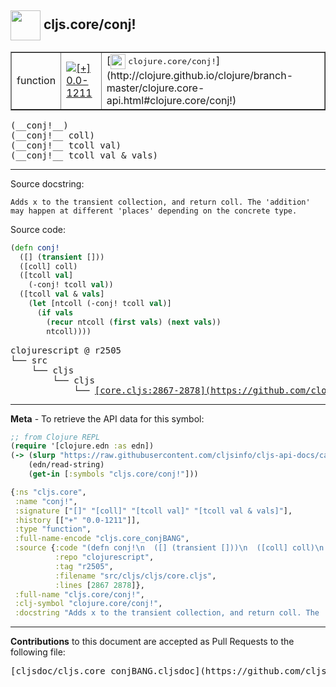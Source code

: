 ## <img width="48px" valign="middle" src="http://i.imgur.com/Hi20huC.png"> cljs.core/conj!

 <table border="1">
<tr>

<td>function</td>
<td><a href="https://github.com/cljsinfo/cljs-api-docs/tree/0.0-1211"><img valign="middle" alt="[+] 0.0-1211" src="https://img.shields.io/badge/+-0.0--1211-lightgrey.svg"></a> </td>
<td>
[<img height="24px" valign="middle" src="http://i.imgur.com/1GjPKvB.png"> <samp>clojure.core/conj!</samp>](http://clojure.github.io/clojure/branch-master/clojure.core-api.html#clojure.core/conj!)
</td>
</tr>
</table>

 <samp>
(__conj!__)<br>
</samp>
 <samp>
(__conj!__ coll)<br>
</samp>
 <samp>
(__conj!__ tcoll val)<br>
</samp>
 <samp>
(__conj!__ tcoll val & vals)<br>
</samp>

---




Source docstring:

```
Adds x to the transient collection, and return coll. The 'addition'
may happen at different 'places' depending on the concrete type.
```

Source code:

```clj
(defn conj!
  ([] (transient []))
  ([coll] coll)
  ([tcoll val]
    (-conj! tcoll val))
  ([tcoll val & vals]
    (let [ntcoll (-conj! tcoll val)]
      (if vals
        (recur ntcoll (first vals) (next vals))
        ntcoll))))
```

 <pre>
clojurescript @ r2505
└── src
    └── cljs
        └── cljs
            └── <ins>[core.cljs:2867-2878](https://github.com/clojure/clojurescript/blob/r2505/src/cljs/cljs/core.cljs#L2867-L2878)</ins>
</pre>


---

__Meta__ - To retrieve the API data for this symbol:

```clj
;; from Clojure REPL
(require '[clojure.edn :as edn])
(-> (slurp "https://raw.githubusercontent.com/cljsinfo/cljs-api-docs/catalog/cljs-api.edn")
    (edn/read-string)
    (get-in [:symbols "cljs.core/conj!"]))
```

```clj
{:ns "cljs.core",
 :name "conj!",
 :signature ["[]" "[coll]" "[tcoll val]" "[tcoll val & vals]"],
 :history [["+" "0.0-1211"]],
 :type "function",
 :full-name-encode "cljs.core_conjBANG",
 :source {:code "(defn conj!\n  ([] (transient []))\n  ([coll] coll)\n  ([tcoll val]\n    (-conj! tcoll val))\n  ([tcoll val & vals]\n    (let [ntcoll (-conj! tcoll val)]\n      (if vals\n        (recur ntcoll (first vals) (next vals))\n        ntcoll))))",
          :repo "clojurescript",
          :tag "r2505",
          :filename "src/cljs/cljs/core.cljs",
          :lines [2867 2878]},
 :full-name "cljs.core/conj!",
 :clj-symbol "clojure.core/conj!",
 :docstring "Adds x to the transient collection, and return coll. The 'addition'\nmay happen at different 'places' depending on the concrete type."}

```

---

__Contributions__ to this document are accepted as Pull Requests to the following file:

 <pre>
[cljsdoc/cljs.core_conjBANG.cljsdoc](https://github.com/cljsinfo/cljs-api-docs/blob/master/cljsdoc/cljs.core_conjBANG.cljsdoc)
</pre>


